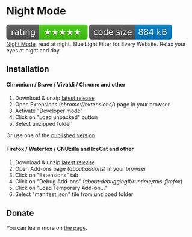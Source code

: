 # Night Mode
![](/assets/rating.svg) ![](/assets/size.svg)</br>
[Night Mode](https://chrome.google.com/webstore/detail/night-mode/declgfomkjdohhjbcfemjklfebflhefl), read at night. Blue Light Filter for Every Website. Relax your eyes at night and day.

## Installation

#### Chromium / Brave / Vivaldi / Chrome and other
1. Download & unzip [latest release](https://github.com/victor-savinov/night-mode/releases/latest)
2. Open Extensions (*chrome://extensions/*) page in your browser
3. Activate "Developer mode"
4. Click on "Load unpacked" button
5. Select unzipped folder

Or use one of the [published version](https://chrome.google.com/webstore/detail/night-mode/declgfomkjdohhjbcfemjklfebflhefl).

#### Firefox / Waterfox / GNUzilla and IceCat and other
1. Download & unzip [latest release](https://github.com/victor-savinov/night-mode/releases/latest)
2. Open Add-ons page (*about:addons*) in your browser
3. Click on "Extensions" tab
4. Click on "Debug Add-ons" (*about:debugging#/runtime/this-firefox*)
5. Click on "Load Temporary Add-on…"
6. Select "manifest.json" file from unzipped folder

## Donate

You can learn more on [the page](http://improvedtube.com/donate).
